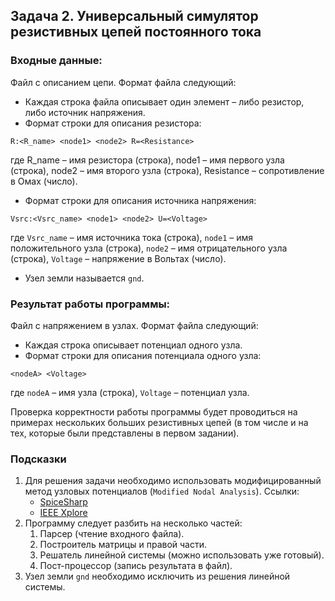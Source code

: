 ## Задача 2. Универсальный симулятор резистивных цепей постоянного тока

### Входные данные:

Файл с описанием цепи. Формат файла следующий:

- Каждая строка файла описывает один элемент – либо резистор, либо источник напряжения.
- Формат строки для описания резистора:

```text
R:<R_name> <node1> <node2> R=<Resistance>
```
где R_name – имя резистора (строка), node1 – имя первого узла (строка), node2 – имя второго узла (строка), Resistance – сопротивление в Омах (число).

- Формат строки для описания источника напряжения:

```text
Vsrc:<Vsrc_name> <node1> <node2> U=<Voltage>
```
где `Vsrc_name` – имя источника тока (строка), `node1` – имя положительного узла (строка), `node2` – имя отрицательного узла (строка), `Voltage` – напряжение в Вольтах (число).

- Узел земли называется `gnd`.

### Результат работы программы:

Файл с напряжением в узлах. Формат файла следующий:
- Каждая строка описывает потенциал одного узла.
- Формат строки для описания потенциала одного узла:

```text
<nodeA> <Voltage>
```
где `nodeA` – имя узла (строка), `Voltage` – потенциал узла.

Проверка корректности работы программы будет проводиться на примерах нескольких больших резистивных цепей (в том числе и на тех, которые были представлены в первом задании).

### Подсказки

1. Для решения задачи необходимо использовать модифицированный метод узловых потенциалов (`Modified Nodal Analysis`). Ссылки:
    - [SpiceSharp](https://spicesharp.github.io/SpiceSharp/articles/custom_components/modified_nodal_analysis.html)
    - [IEEE Xplore](https://ieeexplore.ieee.org/abstract/document/1084079)
2. Программу следует разбить на несколько частей:
    1. Парсер (чтение входного файла).
    2. Построитель матрицы и правой части.
    3. Решатель линейной системы (можно использовать уже готовый).
    4. Пост-процессор (запись результата в файл).
3. Узел земли `gnd` необходимо исключить из решения линейной системы.
